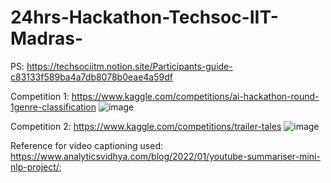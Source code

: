 # 24hrs-Hackathon-Techsoc-IIT-Madras-

PS: https://techsociitm.notion.site/Participants-guide-c83133f589ba4a7db8078b0eae4a59df

Competition 1: https://www.kaggle.com/competitions/ai-hackathon-round-1genre-classification
![image](https://github.com/KD008/24hrs-Hackathon-Techsoc-IIT-Madras-/assets/60615641/829e8590-8cc7-45f5-a6e6-1304bd7f7c5f)



Competition 2: https://www.kaggle.com/competitions/trailer-tales
![image](https://github.com/KD008/24hrs-Hackathon-Techsoc-IIT-Madras-/assets/60615641/625ee21c-24a5-4b35-a2d3-188b7d54ab06)

Reference for video captioning used: https://www.analyticsvidhya.com/blog/2022/01/youtube-summariser-mini-nlp-project/;  
